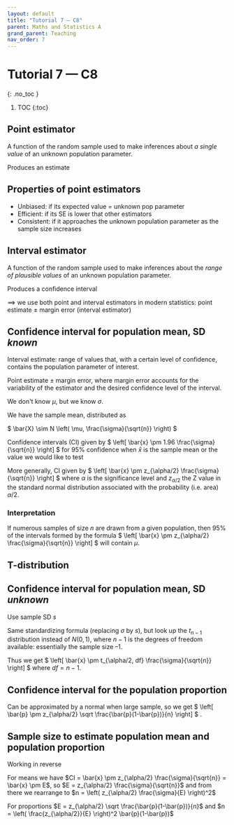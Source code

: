 ```yaml
---
layout: default
title: "Tutorial 7 — C8"
parent: Maths and Statistics A
grand_parent: Teaching
nav_order: 7
---
```


# Tutorial 7 — C8
{: .no_toc }

1. TOC
{:toc}

## Point estimator

A function of the random sample used to make inferences about *a single value* of an unknown population parameter. 

Produces an estimate

## Properties of point estimators

- Unbiased: if its expected value = unknown pop parameter
- Efficient: if its SE is lower that other estimators
- Consistent: if it approaches the unknown population parameter as the sample size increases

## Interval estimator

A function of the random sample used to make inferences about the *range of plausible values* of an unknown population parameter. 

Produces a confidence interval

⟹ we use both point and interval estimators in modern statistics: point estimate ± margin error (interval estimator)

## Confidence interval for population mean, SD *known*

Interval estimate: range of values that, with a certain level of confidence, contains the population parameter of interest.

Point estimate ± margin error, where margin error accounts for the variability of the estimator and the desired confidence level of the interval.

We don't know $\mu$, but we know $\sigma$.

We have the sample mean, distributed as

$ \bar{X} \sim N \left( \mu, \frac{\sigma}{\sqrt{n}} \right) $

Confidence intervals (CI) given by $ \left[ \bar{x} \pm 1.96 \frac{\sigma}{\sqrt{n}} \right] $ for 95% confidence when $\bar{x}$ is the sample mean or the value we would like to test

More generally, CI given by $ \left[ \bar{x} \pm z_{\alpha/2} \frac{\sigma}{\sqrt{n}} \right] $ where $\alpha$ is the significance level and $z_{\alpha/2}$ the Z value in the standard normal distribution associated with the probability (i.e. area) $\alpha/2$.

### Interpretation

If numerous samples of size *n* are drawn from a given population, then 95% of the intervals formed by the formula $ \left[ \bar{x} \pm z_{\alpha/2} \frac{\sigma}{\sqrt{n}} \right] $ will contain $\mu$.

## T-distribution

## Confidence interval for population mean, SD *unknown*

Use sample SD $s$ 

Same standardizing formula (replacing $\sigma$ by $s$), but look up the $t_{n-1}$ distribution instead of $N(0,1)$, where $n-1$ is the degrees of freedom available: essentially the sample size –1.

Thus we get $ \left[ \bar{x} \pm t_{\alpha/2, df} \frac{\sigma}{\sqrt{n}} \right] $ where $df=n-1$.

## Confidence interval for the population proportion

Can be approximated by a normal when large sample, so we get $ \left[ \bar{p} \pm z_{\alpha/2} \sqrt \frac{\bar{p}(1-\bar{p})}{n} \right] $ .

## Sample size to estimate population mean and population proportion

Working in reverse

For means we have $CI = \bar{x} \pm z_{\alpha/2} \frac{\sigma}{\sqrt{n}} =  \bar{x} \pm E$, so $E = z_{\alpha/2} \frac{\sigma}{\sqrt{n}}$ and from there we rearrange to $n = \left( z_{\alpha/2} \frac{\sigma}{E} \right)^2$

For proportions $E = z_{\alpha/2} \sqrt \frac{\bar{p}(1-\bar{p})}{n}$  and $n = \left( \frac{z_{\alpha/2}}{E} \right)^2 \bar{p}(1-\bar{p})$

